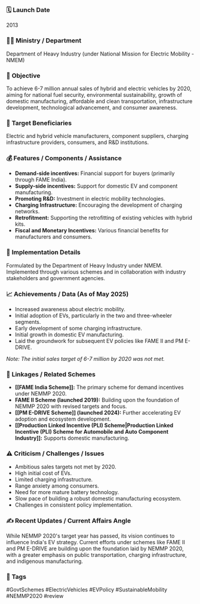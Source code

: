 

### 🗓️ **Launch Date**
2013

### 🧑‍🏫 **Ministry / Department**
Department of Heavy Industry (under National Mission for Electric Mobility - NMEM)

### 🎯 **Objective**
To achieve 6-7 million annual sales of hybrid and electric vehicles by 2020, aiming for national fuel security, environmental sustainability, growth of domestic manufacturing, affordable and clean transportation, infrastructure development, technological advancement, and consumer awareness.

### 👥 **Target Beneficiaries**
Electric and hybrid vehicle manufacturers, component suppliers, charging infrastructure providers, consumers, and R&D institutions.

### 💰 **Features / Components / Assistance**
- **Demand-side incentives:** Financial support for buyers (primarily through FAME India).
- **Supply-side incentives:** Support for domestic EV and component manufacturing.
- **Promoting R&D:** Investment in electric mobility technologies.
- **Charging Infrastructure:** Encouraging the development of charging networks.
- **Retrofitment:** Supporting the retrofitting of existing vehicles with hybrid kits.
- **Fiscal and Monetary Incentives:** Various financial benefits for manufacturers and consumers.

### 📍 **Implementation Details**
Formulated by the Department of Heavy Industry under NMEM. Implemented through various schemes and in collaboration with industry stakeholders and government agencies.

### 📈 **Achievements / Data** (As of May 2025)
- Increased awareness about electric mobility.
- Initial adoption of EVs, particularly in the two and three-wheeler segments.
- Early development of some charging infrastructure.
- Initial growth in domestic EV manufacturing.
- Laid the groundwork for subsequent EV policies like FAME II and PM E-DRIVE.

*Note: The initial sales target of 6-7 million by 2020 was not met.*

### 🧩 **Linkages / Related Schemes**
- **[[FAME India Scheme]]:** The primary scheme for demand incentives under NEMMP 2020.
- **FAME II Scheme (launched 2019):** Building upon the foundation of NEMMP 2020 with revised targets and focus.
- **[[PM E-DRIVE Scheme]] (launched 2024):** Further accelerating EV adoption and ecosystem development.
- **[[Production Linked Incentive (PLI) Scheme|Production Linked Incentive (PLI) Scheme for Automobile and Auto Component Industry]]:** Supports domestic manufacturing.

### ⚠️ **Criticism / Challenges / Issues**
- Ambitious sales targets not met by 2020.
- High initial cost of EVs.
- Limited charging infrastructure.
- Range anxiety among consumers.
- Need for more mature battery technology.
- Slow pace of building a robust domestic manufacturing ecosystem.
- Challenges in consistent policy implementation.

### ✍️ **Recent Updates / Current Affairs Angle**
While NEMMP 2020's target year has passed, its vision continues to influence India's EV strategy. Current efforts under schemes like FAME II and PM E-DRIVE are building upon the foundation laid by NEMMP 2020, with a greater emphasis on public transportation, charging infrastructure, and indigenous manufacturing.

### 🔗 **Tags**
#GovtSchemes #ElectricVehicles #EVPolicy #SustainableMobility #NEMMP2020
#review